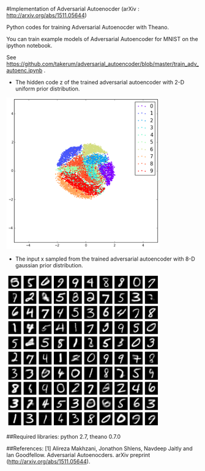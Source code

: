 #Implementation of Adversarial Autoenocder (arXiv : http://arxiv.org/abs/1511.05644)

Python codes for training Adversarial Autoenocder with Theano.

You can train example models of Adversarial Autoencoder for MNIST on the ipython notebook. 

See https://github.com/takerum/adversarial_autoencoder/blob/master/train_adv_autoenc.ipynb .

- The hidden code z of the trained adversarial autoencoder with 2-D uniform prior distribution.

<img src="./figure/z_uniform_2.png" width="400"> 

- The input x sampled from the trained adversarial autoencoder with 8-D gaussian prior distribution.

<img src="./figure/x_gaussian_8.png" width="400">

##Required libraries:
python 2.7, theano 0.7.0

##References:
[1] Alireza Makhzani, Jonathon Shlens, Navdeep Jaitly and Ian Goodfellow. Adversarial Autoenocders. arXiv preprint (http://arxiv.org/abs/1511.05644).
